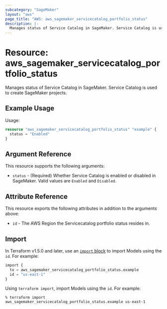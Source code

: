 ```yaml
---
subcategory: "SageMaker"
layout: "aws"
page_title: "AWS: aws_sagemaker_servicecatalog_portfolio_status"
description: |-
  Manages status of Service Catalog in SageMaker. Service Catalog is used to create SageMaker projects.
---
```


# Resource: aws_sagemaker_servicecatalog_portfolio_status

Manages status of Service Catalog in SageMaker. Service Catalog is used to create SageMaker projects.

## Example Usage

Usage:

```terraform
resource "aws_sagemaker_servicecatalog_portfolio_status" "example" {
  status = "Enabled"
}
```

## Argument Reference

This resource supports the following arguments:

* `status` - (Required) Whether Service Catalog is enabled or disabled in SageMaker. Valid values are `Enabled` and `Disabled`.

## Attribute Reference

This resource exports the following attributes in addition to the arguments above:

* `id` - The AWS Region the Servicecatalog portfolio status resides in.

## Import

In Terraform v1.5.0 and later, use an [`import` block](https://developer.hashicorp.com/terraform/language/import) to import Models using the `id`. For example:

```terraform
import {
  to = aws_sagemaker_servicecatalog_portfolio_status.example
  id = "us-east-1"
}
```

Using `terraform import`, import Models using the `id`. For example:

```console
% terraform import aws_sagemaker_servicecatalog_portfolio_status.example us-east-1
```
